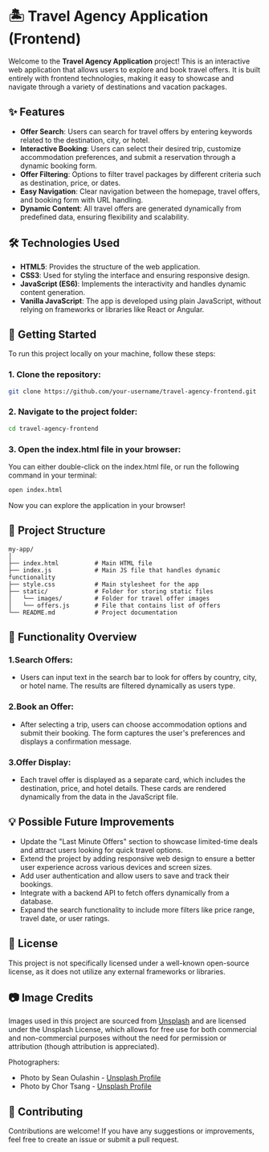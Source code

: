 # 🏝️ Travel Agency Application (Frontend)

Welcome to the **Travel Agency Application** project! This is an interactive web application that allows users to explore and book travel offers. It is built entirely with frontend technologies, making it easy to showcase and navigate through a variety of destinations and vacation packages.

## ✨ Features

- **Offer Search**: Users can search for travel offers by entering keywords related to the destination, city, or hotel.
- **Interactive Booking**: Users can select their desired trip, customize accommodation preferences, and submit a reservation through a dynamic booking form.
- **Offer Filtering**: Options to filter travel packages by different criteria such as destination, price, or dates.
- **Easy Navigation**: Clear navigation between the homepage, travel offers, and booking form with URL handling.
- **Dynamic Content**: All travel offers are generated dynamically from predefined data, ensuring flexibility and scalability.

## 🛠️ Technologies Used

- **HTML5**: Provides the structure of the web application.
- **CSS3**: Used for styling the interface and ensuring responsive design.
- **JavaScript (ES6)**: Implements the interactivity and handles dynamic content generation.
- **Vanilla JavaScript**: The app is developed using plain JavaScript, without relying on frameworks or libraries like React or Angular.

## 🚀 Getting Started

To run this project locally on your machine, follow these steps:

### 1. Clone the repository:
```bash
git clone https://github.com/your-username/travel-agency-frontend.git
```

### 2. Navigate to the project folder:
```bash
cd travel-agency-frontend
```
### 3. Open the index.html file in your browser:
You can either double-click on the index.html file, or run the following command in your terminal:
```bash
open index.html
```
Now you can explore the application in your browser!

## 📁 Project Structure
```plaintext
my-app/
│
├── index.html          # Main HTML file
├── index.js            # Main JS file that handles dynamic functionality
├── style.css           # Main stylesheet for the app
├── static/             # Folder for storing static files
│   └── images/         # Folder for travel offer images
│   └── offers.js       # File that contains list of offers
└── README.md           # Project documentation
```

## 🔧 Functionality Overview

### 1.Search Offers:

- Users can input text in the search bar to look for offers by country, city, or hotel name. The results are filtered dynamically as users type.
  
### 2.Book an Offer:

- After selecting a trip, users can choose accommodation options and submit their booking. The form captures the user's preferences and displays a confirmation message.

### 3.Offer Display:

- Each travel offer is displayed as a separate card, which includes the destination, price, and hotel details. These cards are rendered dynamically from the data in the JavaScript file.

## 💡 Possible Future Improvements

- Update the "Last Minute Offers" section to showcase limited-time deals and attract users looking for quick travel options.
- Extend the project by adding responsive web design to ensure a better user experience across various devices and screen sizes.
- Add user authentication and allow users to save and track their bookings.
- Integrate with a backend API to fetch offers dynamically from a database.
- Expand the search functionality to include more filters like price range, travel date, or user ratings.
 
## 📜 License

This project is not specifically licensed under a well-known open-source license, as it does not utilize any external frameworks or libraries.

## 📷 Image Credits

Images used in this project are sourced from [Unsplash](https://unsplash.com/) and are licensed under the Unsplash License, which allows for free use for both commercial and non-commercial purposes without the need for permission or attribution (though attribution is appreciated).

Photographers:
- Photo by Sean Oulashin - [Unsplash Profile](https://unsplash.com/@oulashin)
- Photo by Chor Tsang - [Unsplash Profile](https://unsplash.com/fr/@chortsang)

## 🤝 Contributing
Contributions are welcome! If you have any suggestions or improvements, feel free to create an issue or submit a pull request.




